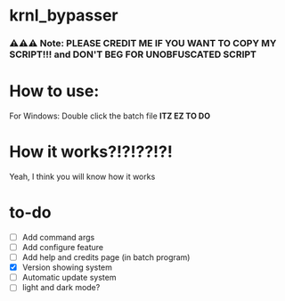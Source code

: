 # krnl_bypasser

### ⚠️⚠️⚠️ Note: PLEASE CREDIT ME IF YOU WANT TO COPY MY SCRIPT!!! and DON'T BEG FOR UNOBFUSCATED SCRIPT

# How to use:
For Windows: 
Double click the batch file
**ITZ EZ TO DO**

# How it works?!?!??!?!
Yeah, I think you will know how it works

# to-do
- [ ] Add command args
- [ ] Add configure feature
- [ ] Add help and credits page (in batch program)
- [X] Version showing system
- [ ] Automatic update system
- [ ] light and dark mode?
